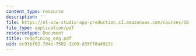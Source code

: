 ```yaml
---
content_type: resource
description: ''
file: https://ol-ocw-studio-app-production.s3.amazonaws.com/courses/16-01-unified-engineering-i-ii-iii-iv-fall-2005-spring-2006/ec93bf027d4e75021b09d35ff8a4922c_redefining_eng.pdf
file_type: application/pdf
resourcetype: Document
title: redefining_eng.pdf
uid: ec93bf02-7d4e-7502-1b09-d35ff8a4922c
---
```

